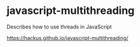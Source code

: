 # javascript-multithreading
Describes how to use threads in JavaScript

https://hackus.github.io/javascript-multithreading/
